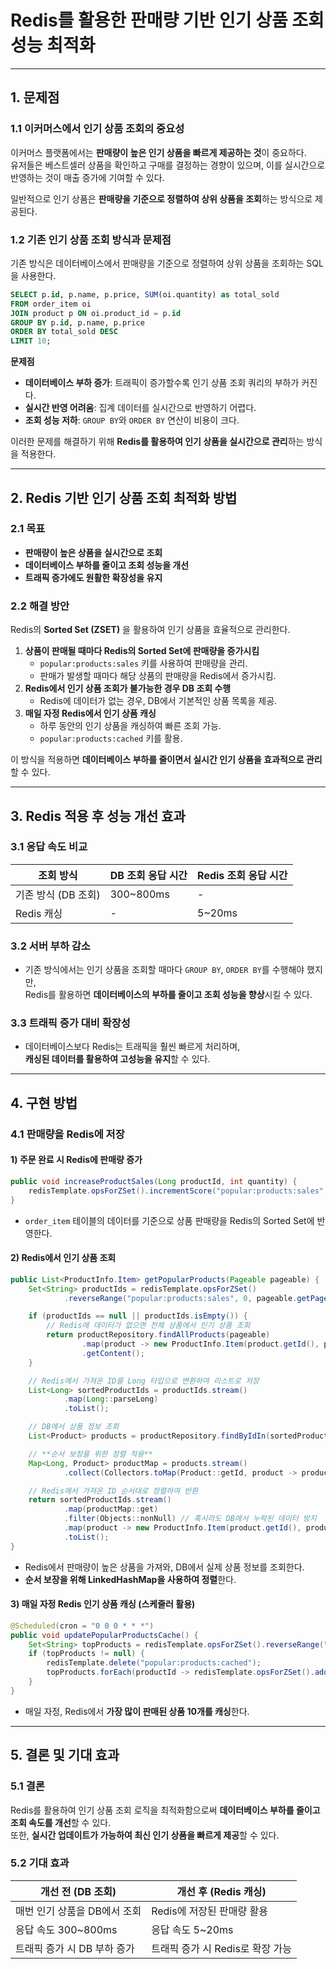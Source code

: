 

# Redis를 활용한 판매량 기반 인기 상품 조회 성능 최적화

---

## 1. 문제점

### 1.1 이커머스에서 인기 상품 조회의 중요성

이커머스 플랫폼에서는 **판매량이 높은 인기 상품을 빠르게 제공하는 것**이 중요하다.  
유저들은 베스트셀러 상품을 확인하고 구매를 결정하는 경향이 있으며, 이를 실시간으로 반영하는 것이 매출 증가에 기여할 수 있다.

일반적으로 인기 상품은 **판매량을 기준으로 정렬하여 상위 상품을 조회**하는 방식으로 제공된다.

### 1.2 기존 인기 상품 조회 방식과 문제점

기존 방식은 데이터베이스에서 판매량을 기준으로 정렬하여 상위 상품을 조회하는 SQL을 사용한다.

```sql
SELECT p.id, p.name, p.price, SUM(oi.quantity) as total_sold
FROM order_item oi
JOIN product p ON oi.product_id = p.id
GROUP BY p.id, p.name, p.price
ORDER BY total_sold DESC
LIMIT 10;
```

**문제점**
- **데이터베이스 부하 증가**: 트래픽이 증가할수록 인기 상품 조회 쿼리의 부하가 커진다.
- **실시간 반영 어려움**: 집계 데이터를 실시간으로 반영하기 어렵다.
- **조회 성능 저하**: `GROUP BY`와 `ORDER BY` 연산이 비용이 크다.

이러한 문제를 해결하기 위해 **Redis를 활용하여 인기 상품을 실시간으로 관리**하는 방식을 적용한다.

---

## 2. Redis 기반 인기 상품 조회 최적화 방법

### 2.1 목표

- **판매량이 높은 상품을 실시간으로 조회**
- **데이터베이스 부하를 줄이고 조회 성능을 개선**
- **트래픽 증가에도 원활한 확장성을 유지**

### 2.2 해결 방안

Redis의 **Sorted Set (ZSET)** 을 활용하여 인기 상품을 효율적으로 관리한다.

1. **상품이 판매될 때마다 Redis의 Sorted Set에 판매량을 증가시킴**
   - `popular:products:sales` 키를 사용하여 판매량을 관리.
   - 판매가 발생할 때마다 해당 상품의 판매량을 Redis에서 증가시킴.
2. **Redis에서 인기 상품 조회가 불가능한 경우 DB 조회 수행**
   - Redis에 데이터가 없는 경우, DB에서 기본적인 상품 목록을 제공.
3. **매일 자정 Redis에서 인기 상품 캐싱**
   - 하루 동안의 인기 상품을 캐싱하여 빠른 조회 가능.
   - `popular:products:cached` 키를 활용.

이 방식을 적용하면 **데이터베이스 부하를 줄이면서 실시간 인기 상품을 효과적으로 관리**할 수 있다.

---

## 3. Redis 적용 후 성능 개선 효과

### 3.1 응답 속도 비교

| 조회 방식 | DB 조회 응답 시간 | Redis 조회 응답 시간 |
| --- | --- | --- |
| 기존 방식 (DB 조회) | 300~800ms | - |
| Redis 캐싱 | - | 5~20ms |

### 3.2 서버 부하 감소

- 기존 방식에서는 인기 상품을 조회할 때마다 `GROUP BY`, `ORDER BY`를 수행해야 했지만,  
  Redis를 활용하면 **데이터베이스의 부하를 줄이고 조회 성능을 향상**시킬 수 있다.

### 3.3 트래픽 증가 대비 확장성

- 데이터베이스보다 Redis는 트래픽을 훨씬 빠르게 처리하며,  
  **캐싱된 데이터를 활용하여 고성능을 유지**할 수 있다.

---

## 4. 구현 방법

### 4.1 판매량을 Redis에 저장

#### 1) 주문 완료 시 Redis에 판매량 증가

```java
public void increaseProductSales(Long productId, int quantity) {
    redisTemplate.opsForZSet().incrementScore("popular:products:sales", productId.toString(), quantity);
}
```

- `order_item` 테이블의 데이터를 기준으로 상품 판매량을 Redis의 Sorted Set에 반영한다.

#### 2) Redis에서 인기 상품 조회

```java
public List<ProductInfo.Item> getPopularProducts(Pageable pageable) {
    Set<String> productIds = redisTemplate.opsForZSet()
            .reverseRange("popular:products:sales", 0, pageable.getPageSize() - 1);

    if (productIds == null || productIds.isEmpty()) {
        // Redis에 데이터가 없으면 전체 상품에서 인기 상품 조회
        return productRepository.findAllProducts(pageable)
                .map(product -> new ProductInfo.Item(product.getId(), product.getName(), product.getPrice(), product.getDescription()))
                .getContent();
    }

    // Redis에서 가져온 ID를 Long 타입으로 변환하여 리스트로 저장
    List<Long> sortedProductIds = productIds.stream()
            .map(Long::parseLong)
            .toList();

    // DB에서 상품 정보 조회
    List<Product> products = productRepository.findByIdIn(sortedProductIds);

    // **순서 보장을 위한 정렬 적용**
    Map<Long, Product> productMap = products.stream()
            .collect(Collectors.toMap(Product::getId, product -> product, (a, b) -> a, LinkedHashMap::new));

    // Redis에서 가져온 ID 순서대로 정렬하여 반환
    return sortedProductIds.stream()
            .map(productMap::get)
            .filter(Objects::nonNull) // 혹시라도 DB에서 누락된 데이터 방지
            .map(product -> new ProductInfo.Item(product.getId(), product.getName(), product.getPrice(), product.getDescription()))
            .toList();
}
```

- Redis에서 판매량이 높은 상품을 가져와, DB에서 실제 상품 정보를 조회한다.
- **순서 보장을 위해 LinkedHashMap을 사용하여 정렬**한다.

#### 3) 매일 자정 Redis 인기 상품 캐싱 (스케줄러 활용)

```java
@Scheduled(cron = "0 0 0 * * *")
public void updatePopularProductsCache() {
    Set<String> topProducts = redisTemplate.opsForZSet().reverseRange("popular:products:sales", 0, 9);
    if (topProducts != null) {
        redisTemplate.delete("popular:products:cached");
        topProducts.forEach(productId -> redisTemplate.opsForZSet().add("popular:products:cached", productId, 1));
    }
}
```

- 매일 자정, Redis에서 **가장 많이 판매된 상품 10개를 캐싱**한다.

---

## 5. 결론 및 기대 효과

### 5.1 결론

Redis를 활용하여 인기 상품 조회 로직을 최적화함으로써 **데이터베이스 부하를 줄이고 조회 속도를 개선**할 수 있다.  
또한, **실시간 업데이트가 가능하여 최신 인기 상품을 빠르게 제공**할 수 있다.

### 5.2 기대 효과

| 개선 전 (DB 조회) | 개선 후 (Redis 캐싱) |
| --- | --- |
| 매번 인기 상품을 DB에서 조회 | Redis에 저장된 판매량 활용 |
| 응답 속도 300~800ms | 응답 속도 5~20ms |
| 트래픽 증가 시 DB 부하 증가 | 트래픽 증가 시 Redis로 확장 가능 |

